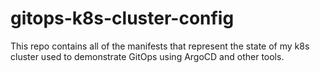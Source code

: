 # gitops-k8s-cluster-config
This repo contains all of the manifests that represent the state of my k8s cluster used to demonstrate GitOps using ArgoCD and other tools.
